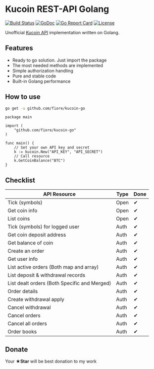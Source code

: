 # Kucoin REST-API Golang
[![Build Status](https://travis-ci.org/fiore/kucoin-go.svg?branch=master)](https://travis-ci.org/fiore/kucoin-go)
[![GoDoc](https://godoc.org/github.com/fiore/kucoin-go?status.svg)](https://godoc.org/github.com/fiore/kucoin-go)
[![Go Report Card](https://goreportcard.com/badge/github.com/fiore/kucoin-go)](https://goreportcard.com/report/github.com/fiore/kucoin-go)
[![License](https://img.shields.io/badge/License-Apache%202.0-blue.svg)](https://github.com/fiore/kucoin-go/blob/master/LICENSE)

Unofficial [Kucoin API](https://kucoinapidocs.docs.apiary.io/) implementation written on Golang.

## Features
- Ready to go solution. Just import the package
- The most needed methods are implemented
- Simple authorization handling
- Pure and stable code
- Built-in Golang performance

## How to use
```bash
go get -u github.com/fiore/kucoin-go
```
```golang
package main

import (
	"github.com/fiore/kucoin-go"
)

func main() {
	// Set your own API key and secret
	k := kucoin.New("API_KEY", "API_SECRET")
	// Call resource
	k.GetCoinBalance("BTC")
}
```
## Checklist
| API Resource                                 | Type | Done |
| -------------------------------------------- | ---- | ---- |
| Tick (symbols)                               | Open | ✔    |
| Get coin info                                | Open | ✔    |
| List coins                                   | Open | ✔    |
| Tick (symbols) for logged user               | Auth | ✔    |
| Get coin deposit address                     | Auth | ✔    |
| Get balance of coin                          | Auth | ✔    |
| Create an order                              | Auth | ✔    |
| Get user info                                | Auth | ✔    |
| List active orders (Both map and array)      | Auth | ✔    |
| List deposit & withdrawal records            | Auth | ✔    |
| List dealt orders (Both Specific and Merged) | Auth | ✔    |
| Order details                                | Auth | ✔    |
| Create withdrawal apply                      | Auth | ✔    |
| Cancel withdrawal                            | Auth | ✔    |
| Cancel orders                                | Auth | ✔    |
| Cancel all orders                            | Auth | ✔    |
| Order books                                  | Auth | ✔    |

## Donate
Your **★Star** will be best donation to my work
